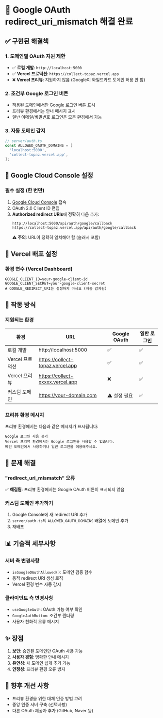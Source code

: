 # 🔧 Google OAuth redirect_uri_mismatch 해결 완료

## ✅ 구현된 해결책

### 1. **도메인별 OAuth 지원 제한**
- ✅ **로컬 개발**: `http://localhost:5000`
- ✅ **Vercel 프로덕션**: `https://collect-topaz.vercel.app`  
- ❌ **Vercel 프리뷰**: 지원하지 않음 (Google이 와일드카드 도메인 허용 안 함)

### 2. **조건부 Google 로그인 버튼**
- 허용된 도메인에서만 Google 로그인 버튼 표시
- 프리뷰 환경에서는 안내 메시지 표시
- 일반 이메일/비밀번호 로그인은 모든 환경에서 가능

### 3. **자동 도메인 감지**
```typescript
// server/auth.ts
const ALLOWED_OAUTH_DOMAINS = [
  'localhost:5000',
  'collect-topaz.vercel.app',
];
```

## 📝 Google Cloud Console 설정

### 필수 설정 (한 번만)
1. [Google Cloud Console](https://console.cloud.google.com/apis/credentials) 접속
2. OAuth 2.0 Client ID 편집
3. **Authorized redirect URIs**에 정확히 다음 추가:
   ```
   http://localhost:5000/api/auth/google/callback
   https://collect-topaz.vercel.app/api/auth/google/callback
   ```
   ⚠️ **주의**: URL이 정확히 일치해야 함 (슬래시 포함)

## 🚀 Vercel 배포 설정

### 환경 변수 (Vercel Dashboard)
```env
GOOGLE_CLIENT_ID=your-google-client-id
GOOGLE_CLIENT_SECRET=your-google-client-secret
# GOOGLE_REDIRECT_URI는 설정하지 마세요 (자동 감지됨)
```

## 🎯 작동 방식

### 지원되는 환경
| 환경 | URL | Google OAuth | 일반 로그인 |
|------|-----|--------------|------------|
| 로컬 개발 | http://localhost:5000 | ✅ | ✅ |
| Vercel 프로덕션 | https://collect-topaz.vercel.app | ✅ | ✅ |
| Vercel 프리뷰 | https://collect-xxxxx.vercel.app | ❌ | ✅ |
| 커스텀 도메인 | https://your-domain.com | ⚠️ 설정 필요 | ✅ |

### 프리뷰 환경 메시지
프리뷰 환경에서는 다음과 같은 메시지가 표시됩니다:
```
Google 로그인 사용 불가
Vercel 프리뷰 환경에서는 Google 로그인을 사용할 수 없습니다.
메인 도메인에서 사용하거나 일반 로그인을 이용해주세요.
```

## 🐛 문제 해결

### "redirect_uri_mismatch" 오류
✅ **해결됨**: 프리뷰 환경에서는 Google OAuth 버튼이 표시되지 않음

### 커스텀 도메인 추가하기
1. Google Console에 새 redirect URI 추가
2. `server/auth.ts`의 `ALLOWED_OAUTH_DOMAINS` 배열에 도메인 추가
3. 재배포

## 📊 기술적 세부사항

### 서버 측 변경사항
- `isGoogleOAuthAllowed()`: 도메인 검증 함수
- 동적 redirect URI 생성 로직
- Vercel 환경 변수 자동 감지

### 클라이언트 측 변경사항  
- `useGoogleAuth`: OAuth 가능 여부 확인
- `GoogleAuthButton`: 조건부 렌더링
- 사용자 친화적 오류 메시지

## ✨ 장점

1. **보안**: 승인된 도메인만 OAuth 사용 가능
2. **사용자 경험**: 명확한 안내 메시지
3. **유연성**: 새 도메인 쉽게 추가 가능
4. **안정성**: 프리뷰 환경 오류 방지

## 🔮 향후 개선 사항

- 프리뷰 환경을 위한 대체 인증 방법 고려
- 중앙 인증 서버 구축 (선택사항)
- 다른 OAuth 제공자 추가 (GitHub, Naver 등)